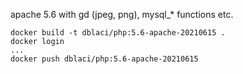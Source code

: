 apache 5.6 with gd (jpeg, png), mysql_* functions etc.

```
docker build -t dblaci/php:5.6-apache-20210615 .
docker login
...
docker push dblaci/php:5.6-apache-20210615
```
